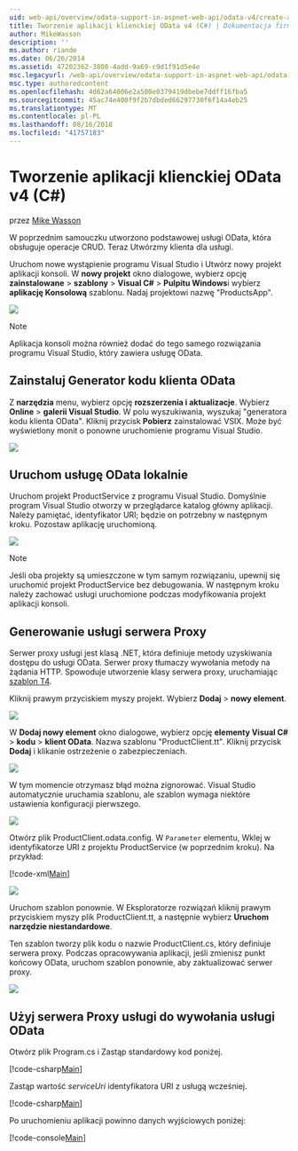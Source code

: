 ```yaml
---
uid: web-api/overview/odata-support-in-aspnet-web-api/odata-v4/create-an-odata-v4-client-app
title: Tworzenie aplikacji klienckiej OData v4 (C#) | Dokumentacja firmy Microsoft
author: MikeWasson
description: ''
ms.author: riande
ms.date: 06/26/2014
ms.assetid: 47202362-3808-4add-9a69-c9d1f91d5e4e
msc.legacyurl: /web-api/overview/odata-support-in-aspnet-web-api/odata-v4/create-an-odata-v4-client-app
msc.type: authoredcontent
ms.openlocfilehash: 4d62a64006e2a500e0379419dbebe7ddff16fba5
ms.sourcegitcommit: 45ac74e400f9f2b7dbded66297730f6f14a4eb25
ms.translationtype: MT
ms.contentlocale: pl-PL
ms.lasthandoff: 08/16/2018
ms.locfileid: "41757183"
---
```

<a name="create-an-odata-v4-client-app-c"></a>Tworzenie aplikacji klienckiej OData v4 (C#)
====================
przez [Mike Wasson](https://github.com/MikeWasson)

W poprzednim samouczku utworzono podstawowej usługi OData, która obsługuje operacje CRUD. Teraz Utwórzmy klienta dla usługi.

Uruchom nowe wystąpienie programu Visual Studio i Utwórz nowy projekt aplikacji konsoli. W **nowy projekt** okno dialogowe, wybierz opcję **zainstalowane** &gt; **szablony** &gt; **Visual C#** &gt; **Pulpitu Windows**i wybierz **aplikację Konsolową** szablonu. Nadaj projektowi nazwę &quot;ProductsApp&quot;.

![](create-an-odata-v4-client-app/_static/image1.png)

> [!NOTE]
> Aplikacja konsoli można również dodać do tego samego rozwiązania programu Visual Studio, który zawiera usługę OData.


## <a name="install-the-odata-client-code-generator"></a>Zainstaluj Generator kodu klienta OData

Z **narzędzia** menu, wybierz opcję **rozszerzenia i aktualizacje**. Wybierz **Online** &gt; **galerii Visual Studio**. W polu wyszukiwania, wyszukaj &quot;generatora kodu klienta OData&quot;. Kliknij przycisk **Pobierz** zainstalować VSIX. Może być wyświetlony monit o ponowne uruchomienie programu Visual Studio.

[![](create-an-odata-v4-client-app/_static/image3.png)](create-an-odata-v4-client-app/_static/image2.png)

## <a name="run-the-odata-service-locally"></a>Uruchom usługę OData lokalnie

Uruchom projekt ProductService z programu Visual Studio. Domyślnie program Visual Studio otworzy w przeglądarce katalog główny aplikacji. Należy pamiętać, identyfikator URI; będzie on potrzebny w następnym kroku. Pozostaw aplikację uruchomioną.

![](create-an-odata-v4-client-app/_static/image4.png)

> [!NOTE]
> Jeśli oba projekty są umieszczone w tym samym rozwiązaniu, upewnij się uruchomić projekt ProductService bez debugowania. W następnym kroku należy zachować usługi uruchomione podczas modyfikowania projekt aplikacji konsoli.


## <a name="generate-the-service-proxy"></a>Generowanie usługi serwera Proxy

Serwer proxy usługi jest klasą .NET, która definiuje metody uzyskiwania dostępu do usługi OData. Serwer proxy tłumaczy wywołania metody na żądania HTTP. Spowoduje utworzenie klasy serwera proxy, uruchamiając [szablon T4](https://msdn.microsoft.com/library/bb126445.aspx).

Kliknij prawym przyciskiem myszy projekt. Wybierz **Dodaj** &gt; **nowy element**.

![](create-an-odata-v4-client-app/_static/image5.png)

W **Dodaj nowy element** okno dialogowe, wybierz opcję **elementy Visual C#** &gt; **kodu** &gt; **klient OData**. Nazwa szablonu &quot;ProductClient.tt&quot;. Kliknij przycisk **Dodaj** i klikanie ostrzeżenie o zabezpieczeniach.

[![](create-an-odata-v4-client-app/_static/image7.png)](create-an-odata-v4-client-app/_static/image6.png)

W tym momencie otrzymasz błąd można zignorować. Visual Studio automatycznie uruchamia szablonu, ale szablon wymaga niektóre ustawienia konfiguracji pierwszego.

[![](create-an-odata-v4-client-app/_static/image9.png)](create-an-odata-v4-client-app/_static/image8.png)

Otwórz plik ProductClient.odata.config. W `Parameter` elementu, Wklej w identyfikatorze URI z projektu ProductService (w poprzednim kroku). Na przykład:

[!code-xml[Main](create-an-odata-v4-client-app/samples/sample1.xml)]

[![](create-an-odata-v4-client-app/_static/image11.png)](create-an-odata-v4-client-app/_static/image10.png)

Uruchom szablon ponownie. W Eksploratorze rozwiązań kliknij prawym przyciskiem myszy plik ProductClient.tt, a następnie wybierz **Uruchom narzędzie niestandardowe**.

Ten szablon tworzy plik kodu o nazwie ProductClient.cs, który definiuje serwera proxy. Podczas opracowywania aplikacji, jeśli zmienisz punkt końcowy OData, uruchom szablon ponownie, aby zaktualizować serwer proxy.

![](create-an-odata-v4-client-app/_static/image12.png)

## <a name="use-the-service-proxy-to-call-the-odata-service"></a>Użyj serwera Proxy usługi do wywołania usługi OData

Otwórz plik Program.cs i Zastąp standardowy kod poniżej.

[!code-csharp[Main](create-an-odata-v4-client-app/samples/sample2.cs)]

Zastąp wartość *serviceUri* identyfikatora URI z usługą wcześniej.

[!code-csharp[Main](create-an-odata-v4-client-app/samples/sample3.cs)]

Po uruchomieniu aplikacji powinno danych wyjściowych poniżej:

[!code-console[Main](create-an-odata-v4-client-app/samples/sample4.cmd)]
